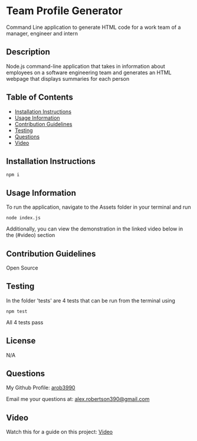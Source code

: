 # Team Profile Generator
Command Line application to generate HTML code for a work team of a manager, engineer and intern


## Description
Node.js command-line application that takes in information about employees on a software engineering team and generates an HTML webpage that displays summaries for each person

## Table of Contents
- [Installation Instructions](#installation-instructions)
- [Usage Information](#usage-information)
- [Contribution Guidelines](#contribution-guidelines)
- [Testing](#testing)
- [Questions](#questions)
- [Video](#video)

## Installation Instructions
```
npm i
```

## Usage Information
To run the application, navigate to the Assets folder in your terminal and run
```
node index.js
```
Additionally, you can view the demonstration in the linked video below in the (#video) section

## Contribution Guidelines
Open Source

## Testing
In the folder 'tests' are 4 tests that can be run from the terminal using
```
npm test
```
All 4 tests pass

## License
N/A

## Questions
My Github Profile: [arob3990](https://github.com/arob3990)

Email me your questions at: [alex.robertson390@gmail.com](mailto:alex.robertson390@gmail.com@gmail.com)

## Video
Watch this for a guide on this project: [Video](https://drive.google.com/file/d/1ikmqK6itZLsFs9wnLWhRYbN2OAb7XWkQ/view)
